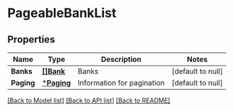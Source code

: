 # PageableBankList

## Properties
Name | Type | Description | Notes
------------ | ------------- | ------------- | -------------
**Banks** | [**[]Bank**](Bank.md) | Banks | [default to null]
**Paging** | [***Paging**](Paging.md) | Information for pagination | [default to null]

[[Back to Model list]](../README.md#documentation-for-models) [[Back to API list]](../README.md#documentation-for-api-endpoints) [[Back to README]](../README.md)


